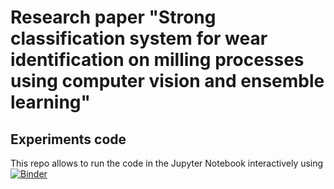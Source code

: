 # Research paper "Strong classification system for wear identification on milling processes using computer vision and ensemble learning"
## Experiments code
This repo allows to run the code in the Jupyter Notebook interactively using [![Binder](https://mybinder.org/badge_logo.svg)](https://mybinder.org/v2/gh/ULE-Informatica/ariel-research-team/master?filepath=ARIEL_code.ipynb)
